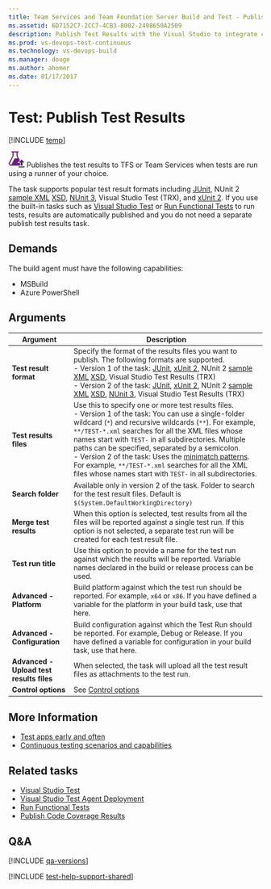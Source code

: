 ```yaml
---
title: Team Services and Team Foundation Server Build and Test - Publish Test Results step
ms.assetid: 6D7152C7-2CC7-4CB3-8002-2498650A2509
description: Publish Test Results with the Visual Studio to integrate cloud-based load tests into your build and release pipelines 
ms.prod: vs-devops-test-continuous
ms.technology: vs-devops-build
ms.manager: douge
ms.author: ahomer
ms.date: 01/17/2017
---
```


# Test: Publish Test Results

[!INCLUDE [temp](../../_shared/version-tfs-2015-rtm.md)]

![icon](_img/publish-test-results-icon.png)
Publishes the test results to TFS or Team Services when tests are run
using a runner of your choice.

The task supports popular test result formats
including [JUnit](https://github.com/windyroad/JUnit-Schema/blob/master/JUnit.xsd),
NUnit 2 [sample XML](https://www.nunit.org/docs/2.6/files/TestResult.xml) [XSD](http://www.nunit.org/docs/2.6.4/files/Results.xsd),
[NUnit 3](https://github.com/nunit/docs/wiki/Test-Result-XML-Format),
Visual Studio Test (TRX), and
[xUnit 2](https://xunit.github.io/docs/format-xml-v2.html). 
If you use the built-in tasks such as
[Visual Studio Test](visual-studio-test.md) or [Run Functional Tests](run-functional-tests.md) to run tests, results are
automatically published and you do not need a separate publish test results task.  

## Demands

The build agent must have the following capabilities:

* MSBuild
* Azure PowerShell

## Arguments 

| Argument | Description |
| -------- | ----------- |
| **Test result format** | Specify the format of the results files you want to publish. The following formats are supported.<br /> - Version 1 of the task: [JUnit](https://github.com/windyroad/JUnit-Schema/blob/master/JUnit.xsd), [xUnit 2](https://xunit.github.io/docs/format-xml-v2.html), NUnit 2 [sample XML](https://www.nunit.org/docs/2.6/files/TestResult.xml) [XSD](http://www.nunit.org/docs/2.6.4/files/Results.xsd), Visual Studio Test Results (TRX)<br />- Version 2 of the task: [JUnit](https://github.com/windyroad/JUnit-Schema/blob/master/JUnit.xsd), [xUnit 2](https://xunit.github.io/docs/format-xml-v2.html), NUnit 2 [sample XML](https://www.nunit.org/docs/2.6/files/TestResult.xml) [XSD](http://www.nunit.org/docs/2.6.4/files/Results.xsd), [NUnit 3](https://github.com/nunit/docs/wiki/Test-Result-XML-Format), Visual Studio Test Results (TRX) |
| **Test results files** | Use this to specify one or more test results files.<br />- Version 1 of the task: You can use a single-folder wildcard (`*`) and recursive wildcards (`**`). For example, `**/TEST-*.xml` searches for all the XML files whose names start with `TEST-` in all subdirectories. Multiple paths can be specified, separated by a semicolon.<br />- Version 2 of the task: Uses the [minimatch patterns](../file-matching-patterns.md). For example, `**/TEST-*.xml` searches for all the XML files whose names start with `TEST-` in all subdirectories. |
| **Search folder** | Available only in version 2 of the task. Folder to search for the test result files. Default is `$(System.DefaultWorkingDirectory)` |
| **Merge test results** | When this option is selected, test results from all the files will be reported against a single test run. If this option is not selected, a separate test run will be created for each test result file. |
| **Test run title** | Use this option to provide a name for the test run against which the results will be reported. Variable names declared in the build or release process can be used. |
| **Advanced - Platform** | Build platform against which the test run should be reported. For example, `x64` or `x86`. If you have defined a variable for the platform in your build task, use that here. |
| **Advanced - Configuration** | Build configuration against which the Test Run should be reported. For example, Debug or Release. If you have defined a variable for configuration in your build task, use that here. |
| **Advanced - Upload test results files** | When selected, the task will upload all the test result files as attachments to the test run. |
| **Control options** | See [Control options](../../concepts/process/tasks.md#controloptions) |


## More Information

* [Test apps early and often](../../../manual-test/index.md)
* [Continuous testing scenarios and capabilities](../../manual-test/index.md)

## Related tasks

* [Visual Studio Test](visual-studio-test.md)  
* [Visual Studio Test Agent Deployment](visual-studio-test-agent-deployment.md)  
* [Run Functional Tests](run-functional-tests.md)
* [Publish Code Coverage Results](publish-code-coverage-results.md)

## Q&A
<!-- BEGINSECTION class="md-qanda" -->

[!INCLUDE [qa-versions](../../_shared/qa-versions.md)]

<!-- ENDSECTION -->

[!INCLUDE [test-help-support-shared](../../_shared/test-help-support-shared.md)]


 
